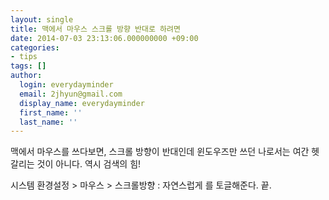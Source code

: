 ```yaml
---
layout: single
title: 맥에서 마우스 스크롤 방향 반대로 하려면
date: 2014-07-03 23:13:06.000000000 +09:00
categories:
- tips
tags: []
author:
  login: everydayminder
  email: 2jhyun@gmail.com
  display_name: everydayminder
  first_name: ''
  last_name: ''
---
```

맥에서 마우스를 쓰다보면, 스크롤 방향이 반대인데 윈도우즈만 쓰던 나로서는 여간 헷갈리는 것이 아니다.
역시 검색의 힘!

시스템 환경설정 &gt; 마우스 &gt; 스크롤방향 : 자연스럽게
를 토글해준다. 끝.

